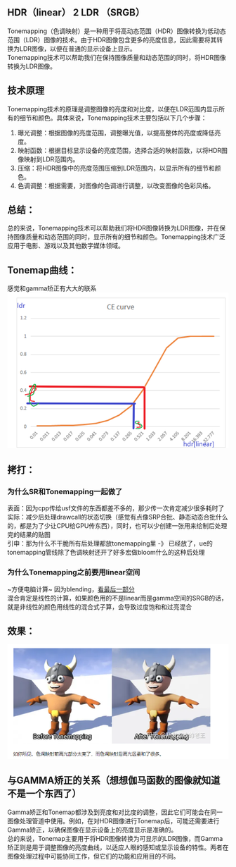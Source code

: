 ## HDR（linear） 2 LDR （SRGB）
Tonemapping（色调映射）是一种用于将高动态范围（HDR）图像转换为低动态范围（LDR）图像的技术。由于HDR图像包含更多的亮度信息，因此需要将其转换为LDR图像，以便在普通的显示设备上显示。  
Tonemapping技术可以帮助我们在保持图像质量和动态范围的同时，将HDR图像转换为LDR图像。  

  

## 技术原理
Tonemapping技术的原理是调整图像的亮度和对比度，以便在LDR范围内显示所有的细节和颜色。具体来说，Tonemapping技术主要包括以下几个步骤：   
1. 曝光调整：根据图像的亮度范围，调整曝光值，以提高整体的亮度或降低亮度。    
2. 映射函数：根据目标显示设备的亮度范围，选择合适的映射函数，以将HDR图像映射到LDR范围内。    
3. 压缩：将HDR图像中的亮度范围压缩到LDR范围内，以显示所有的细节和颜色。  
4. 色调调整：根据需要，对图像的色调进行调整，以改变图像的色彩风格。    


## 总结：    
总的来说，Tonemapping技术可以帮助我们将HDR图像转换为LDR图像，并在保持图像质量和动态范围的同时，显示所有的细节和颜色。Tonemapping技术广泛应用于电影、游戏以及其他数字媒体领域。  

## Tonemap曲线：
感觉和gamma矫正有大大的联系      
![Tonemap曲线果](imgs/TonemapAlgorithm.png)

## 拷打：
### 为什么SR和Tonemapping一起做了
表面：因为cpp传给usf文件的东西都差不多的，那少传一次肯定减少很多耗时了  
实际：减少后处理drawcall的状态切换（感觉有点像SRP合批、静态动态合批什么的，都是为了少让CPU给GPU传东西），同时，也可以少创建一张用来绘制后处理完的结果的贴图     
引申：那为什么不干脆所有后处理都放tonemapping里 -》 已经放了，ue的tonemapping管线除了色调映射还开了好多宏做bloom什么的这种后处理   

### 为什么Tonemapping之前要用linear空间
~方便电脑计算~
因为blending，[看最后一部分](https://docs.unity3d.com/cn/current/Manual/LinearRendering-LinearOrGammaWorkflow.html)  
混合肯定是线性的计算，如果颜色用的不是linear而是gamma空间的SRGB的话，就是非线性的颜色用线性的混合式子算，会导致过度饱和和过亮混合
  
## 效果：
![色调映射的效果](imgs/色调映射的效果.png)


## 与GAMMA矫正的关系（想想伽马函数的图像就知道不是一个东西了）
Gamma矫正和Tonemap都涉及到亮度和对比度的调整，因此它们可能会在同一图像处理管道中使用。例如，在对HDR图像进行Tonemap后，可能还需要进行Gamma矫正，以确保图像在显示设备上的亮度显示是准确的。        
总的来说，Tonemap主要用于将HDR图像转换为可显示的LDR图像，而Gamma矫正则是用于调整图像的亮度曲线，以适应人眼的感知或显示设备的特性。两者在图像处理过程中可能协同工作，但它们的功能和应用目的不同。
